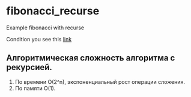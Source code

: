 # fibonacci_recurse
Example fibonacci with recurse

Condition you see this [link](https://github.com/netology-code/algocpp-homeworks/tree/main/2/01)

## Алгоритмическая сложность алгоритма с рекурсией.
1. По времени O(2^n), экспоненциальный рост операции сложения.
2. По памяти O(1).
